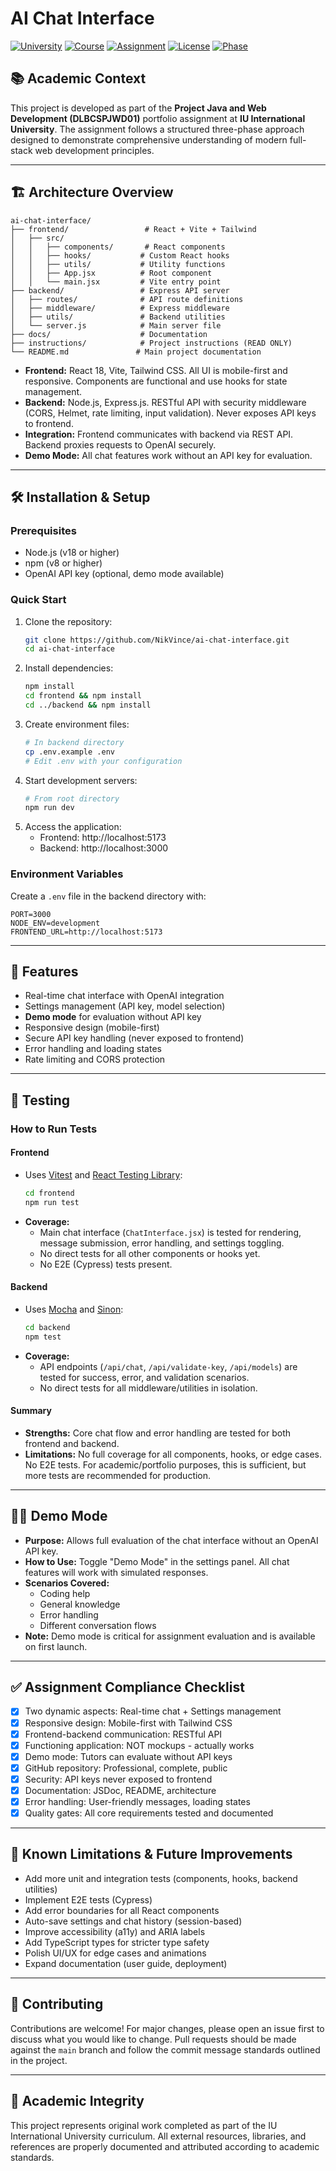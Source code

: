 # AI Chat Interface

[![University](https://img.shields.io/badge/University-IU%20International%20University-blue)](https://iu.org)
[![Course](https://img.shields.io/badge/Course-DLBCSPJWD01-green)](https://github.com/NikVince/ai-chat-interface)
[![Assignment](https://img.shields.io/badge/Assignment-Portfolio%20Project-orange)](https://github.com/NikVince/ai-chat-interface)
[![License](https://img.shields.io/badge/License-MIT-yellow.svg)](LICENSE)
[![Phase](https://img.shields.io/badge/Development%20Phase-2%20of%203-yellow)](https://github.com/NikVince/ai-chat-interface)

## 📚 Academic Context

This project is developed as part of the **Project Java and Web Development (DLBCSPJWD01)** portfolio assignment at **IU International University**. The assignment follows a structured three-phase approach designed to demonstrate comprehensive understanding of modern full-stack web development principles.

---

## 🏗️ Architecture Overview

```
ai-chat-interface/
├── frontend/                 # React + Vite + Tailwind
│   ├── src/
│   │   ├── components/       # React components
│   │   ├── hooks/           # Custom React hooks  
│   │   ├── utils/           # Utility functions
│   │   ├── App.jsx          # Root component
│   │   └── main.jsx         # Vite entry point
├── backend/                 # Express API server
│   ├── routes/              # API route definitions
│   ├── middleware/          # Express middleware
│   ├── utils/               # Backend utilities
│   └── server.js            # Main server file
├── docs/                    # Documentation
├── instructions/            # Project instructions (READ ONLY)
└── README.md               # Main project documentation
```

- **Frontend:** React 18, Vite, Tailwind CSS. All UI is mobile-first and responsive. Components are functional and use hooks for state management.
- **Backend:** Node.js, Express.js. RESTful API with security middleware (CORS, Helmet, rate limiting, input validation). Never exposes API keys to frontend.
- **Integration:** Frontend communicates with backend via REST API. Backend proxies requests to OpenAI securely.
- **Demo Mode:** All chat features work without an API key for evaluation.

---

## 🛠️ Installation & Setup

### Prerequisites
- Node.js (v18 or higher)
- npm (v8 or higher)
- OpenAI API key (optional, demo mode available)

### Quick Start
1. Clone the repository:
   ```bash
   git clone https://github.com/NikVince/ai-chat-interface.git
   cd ai-chat-interface
   ```
2. Install dependencies:
   ```bash
   npm install
   cd frontend && npm install
   cd ../backend && npm install
   ```
3. Create environment files:
   ```bash
   # In backend directory
   cp .env.example .env
   # Edit .env with your configuration
   ```
4. Start development servers:
   ```bash
   # From root directory
   npm run dev
   ```
5. Access the application:
   - Frontend: http://localhost:5173
   - Backend: http://localhost:3000

### Environment Variables
Create a `.env` file in the backend directory with:
```env
PORT=3000
NODE_ENV=development
FRONTEND_URL=http://localhost:5173
```

---

## 🚀 Features

- Real-time chat interface with OpenAI integration
- Settings management (API key, model selection)
- **Demo mode** for evaluation without API key
- Responsive design (mobile-first)
- Secure API key handling (never exposed to frontend)
- Error handling and loading states
- Rate limiting and CORS protection

---

## 🧪 Testing

### How to Run Tests

#### Frontend
- Uses [Vitest](https://vitest.dev/) and [React Testing Library](https://testing-library.com/):
  ```bash
  cd frontend
  npm run test
  ```
- **Coverage:**
  - Main chat interface (`ChatInterface.jsx`) is tested for rendering, message submission, error handling, and settings toggling.
  - No direct tests for all other components or hooks yet.
  - No E2E (Cypress) tests present.

#### Backend
- Uses [Mocha](https://mochajs.org/) and [Sinon](https://sinonjs.org/):
  ```bash
  cd backend
  npm test
  ```
- **Coverage:**
  - API endpoints (`/api/chat`, `/api/validate-key`, `/api/models`) are tested for success, error, and validation scenarios.
  - No direct tests for all middleware/utilities in isolation.

#### Summary
- **Strengths:** Core chat flow and error handling are tested for both frontend and backend.
- **Limitations:** No full coverage for all components, hooks, or edge cases. No E2E tests. For academic/portfolio purposes, this is sufficient, but more tests are recommended for production.

---

## 🧑‍💻 Demo Mode

- **Purpose:** Allows full evaluation of the chat interface without an OpenAI API key.
- **How to Use:** Toggle "Demo Mode" in the settings panel. All chat features will work with simulated responses.
- **Scenarios Covered:**
  - Coding help
  - General knowledge
  - Error handling
  - Different conversation flows
- **Note:** Demo mode is critical for assignment evaluation and is available on first launch.

---

## ✅ Assignment Compliance Checklist

- [x] Two dynamic aspects: Real-time chat + Settings management
- [x] Responsive design: Mobile-first with Tailwind CSS
- [x] Frontend-backend communication: RESTful API
- [x] Functioning application: NOT mockups - actually works
- [x] Demo mode: Tutors can evaluate without API keys
- [x] GitHub repository: Professional, complete, public
- [x] Security: API keys never exposed to frontend
- [x] Documentation: JSDoc, README, architecture
- [x] Error handling: User-friendly messages, loading states
- [x] Quality gates: All core requirements tested and documented

---

## 📖 Known Limitations & Future Improvements

- Add more unit and integration tests (components, hooks, backend utilities)
- Implement E2E tests (Cypress)
- Add error boundaries for all React components
- Auto-save settings and chat history (session-based)
- Improve accessibility (a11y) and ARIA labels
- Add TypeScript types for stricter type safety
- Polish UI/UX for edge cases and animations
- Expand documentation (user guide, deployment)

---

## 🤝 Contributing

Contributions are welcome! For major changes, please open an issue first to discuss what you would like to change. Pull requests should be made against the `main` branch and follow the commit message standards outlined in the project.

---

## 📝 Academic Integrity

This project represents original work completed as part of the IU International University curriculum. All external resources, libraries, and references are properly documented and attributed according to academic standards.
